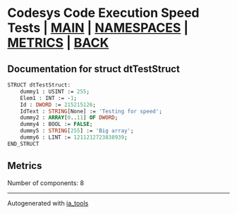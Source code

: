 # Codesys Code Execution Speed Tests | [MAIN] | [NAMESPACES] | [METRICS] | [BACK]  

## Documentation for struct dtTestStruct  

```pascal
STRUCT dtTestStruct:
    dummy1 : USINT := 255;
    Elem1 : INT := -1;
    Id : DWORD := 215215126;
    IdText : STRING[None] := 'Testing for speed';
    dummy2 : ARRAY[0..11] OF DWORD;
    dummy4 : BOOL := FALSE;
    dummy5 : STRING[255] := 'Big array';
    dummy6 : LINT := 1211212723838939;
END_STRUCT
```

## Metrics  

Number of components: 8  

---
Autogenerated with [ia_tools](https://github.com/tkucic/ia_tools)  

[MAIN]: ../../../../index_st.md
[NAMESPACES]: ../../nsList_st.md
[METRICS]: ../../../metrics_st.md
[BACK]: ../nsMain_st.md
